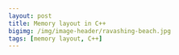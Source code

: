 ```yaml
---
layout: post
title: Memory layout in C++
bigimg: /img/image-header/ravashing-beach.jpg
tags: [memory layout, C++]
---
```


